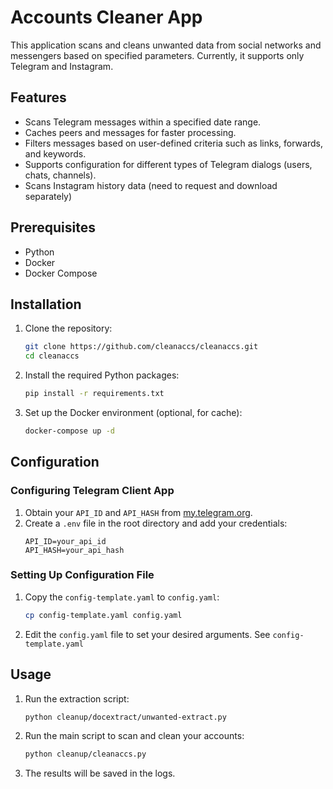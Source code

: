 # Accounts Cleaner App

This application scans and cleans unwanted data from social networks and messengers based on specified parameters.
Currently, it supports only Telegram and Instagram.

## Features

- Scans Telegram messages within a specified date range.
- Caches peers and messages for faster processing.
- Filters messages based on user-defined criteria such as links, forwards, and keywords.
- Supports configuration for different types of Telegram dialogs (users, chats, channels).
- Scans Instagram history data (need to request and download separately)

## Prerequisites

- Python
- Docker
- Docker Compose

## Installation

1. Clone the repository:
    ```sh
    git clone https://github.com/cleanaccs/cleanaccs.git
    cd cleanaccs
    ```

2. Install the required Python packages:
    ```sh
    pip install -r requirements.txt
    ```

3. Set up the Docker environment (optional, for cache):
    ```sh
    docker-compose up -d
    ```

## Configuration

### Configuring Telegram Client App

1. Obtain your `API_ID` and `API_HASH` from [my.telegram.org](https://my.telegram.org).
2. Create a `.env` file in the root directory and add your credentials:
    ```dotenv
    API_ID=your_api_id
    API_HASH=your_api_hash
    ```

### Setting Up Configuration File

1. Copy the `config-template.yaml` to `config.yaml`:
    ```sh
    cp config-template.yaml config.yaml
    ```

2. Edit the `config.yaml` file to set your desired arguments. See `config-template.yaml`

## Usage

1. Run the extraction script:
    ```sh
    python cleanup/docextract/unwanted-extract.py
    ```

2. Run the main script to scan and clean your accounts:
    ```sh
    python cleanup/cleanaccs.py
    ```

3. The results will be saved in the logs.
